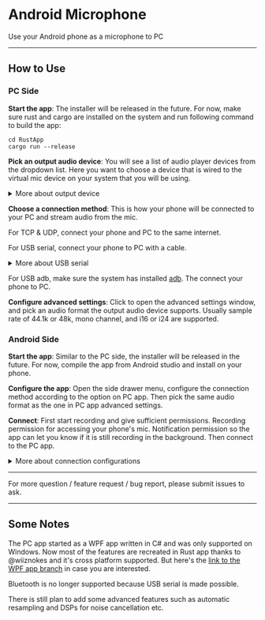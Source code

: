 # Android Microphone

Use your Android phone as a microphone to PC

------

## How to Use

### PC Side

__Start the app__: The installer will be released in the future. For now, make sure rust and cargo are installed on the system and run following command to build the app:
```
cd RustApp
cargo run --release
```

__Pick an output audio device__: You will see a list of audio player devices from the dropdown list. Here you want to choose a device that is wired to the virtual mic device on your system that you will be using.

<details>
<summary>
More about output device
</summary>

The step is system independent.

On Windows you can use [Virtual Audio Cable](https://vac.muzychenko.net/en/download.htm) or [VB Cable](https://vb-audio.com/Cable/). Both software will install virtual input and output audio devices on your system. After that map the output player device to the input mic device so any audio our app played to the device is transferred to the virtual mic device.
</details>

__Choose a connection method__: This is how your phone will be connected to your PC and stream audio from the mic.

For TCP & UDP, connect your phone and PC to the same internet.

For USB serial, connect your phone to PC with a cable.

<details>
<summary>
More about USB serial
</summary>

This option also requires configurations that are system independent.

On Windows, make sure the adb process is shutdown and android studio is closed.

On MacOS, it should just work.

On Linux, you will need to configure [udev](https://github.com/libusb/libusb/wiki/FAQ#can-i-run-libusb-applications-on-linux-without-root-privilege) so that the app has permission to use USB.
</details>

For USB adb, make sure the system has installed [adb](https://developer.android.com/tools/adb). The connect your phone to PC.

__Configure advanced settings__: Click to open the advanced settings window, and pick an audio format the output audio device supports. Usually sample rate of 44.1k or 48k, mono channel, and i16 or i24 are supported.

### Android Side

__Start the app__: Similar to the PC side, the installer will be released in the future. For now, compile the app from Android studio and install on your phone.

__Configure the app__: Open the side drawer menu, configure the connection method according to the option on PC app. Then pick the same audio format as the one in PC app advanced settings.

__Connect__: First start recording and give sufficient permissions. Recording permission for accessing your phone's mic. Notification permission so the app can let you know if it is still recording in the background. Then connect to the PC app.

<details>
<summary>More about connection configurations</summary>

For TCP/UDP, you will need to enter the PC address and port. You can find that information from the log area on PC app.

For USB adb, set your phone to developer mode and enable USB debugging.

For USB serial, make sure your phone's USB setting is charging only. With this option, the app will ask your permission to launch the app in accessory mode.
</details>

--------

For more question / feature request / bug report, please submit issues to ask.

-------

## Some Notes

The PC app started as a WPF app written in C# and was only supported on Windows. Now most of the features are recreated in Rust app thanks to @wiiznokes and it's cross platform supported. But here's the [link to the WPF app branch](https://github.com/teamclouday/AndroidMic/tree/wpf-app-backup) in case you are interested.

Bluetooth is no longer supported because USB serial is made possible.

There is still plan to add some advanced features such as automatic resampling and DSPs for noise cancellation etc.